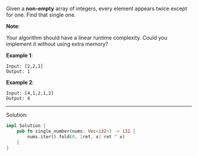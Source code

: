 Given a **non-empty** array of integers, every element appears twice except for one. Find that single one.

**Note**:

Your algorithm should have a linear runtime complexity. Could you implement it without using extra memory?

**Example 1**:

```
Input: [2,2,1]
Output: 1
```

**Example 2**:

```
Input: [4,1,2,1,2]
Output: 4
```

---

Solution:

```rust
impl Solution {
    pub fn single_number(nums: Vec<i32>) -> i32 {
        nums.iter().fold(0, |ret, x| ret ^ x)
    }
}
```
